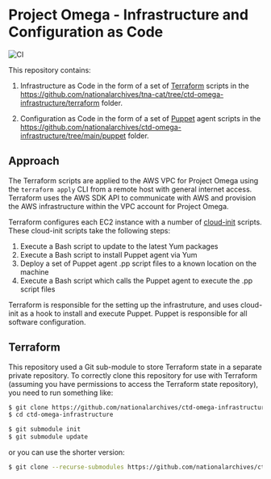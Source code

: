 # Project Omega - Infrastructure and Configuration as Code

![CI](https://github.com/nationalarchives/ctd-omega-infrastructure/actions/workflows/ci.yml/badge.svg)

This repository contains:

1. Infrastructure as Code in the form of a set of [Terraform](https://www.terraform.io/) scripts in the https://github.com/nationalarchives/tna-cat/tree/ctd-omega-infrastructure/terraform folder.

2. Configuration as Code in the form of a set of [Puppet](https://www.puppet.com/) agent scripts in the https://github.com/nationalarchives/ctd-omega-infrastructure/tree/main/puppet folder.

## Approach
The Terraform scripts are applied to the AWS VPC for Project Omega using the `terraform apply` CLI from a remote host with general internet access. Terraform uses the AWS SDK API to communicate with AWS and provision the AWS infrastructure within the VPC account for Project Omega.

Terraform configures each EC2 instance with a number of [cloud-init](https://cloud-init.io/) scripts. These cloud-init scripts take the following steps:
1. Execute a Bash script to update to the latest Yum packages
2. Execute a Bash script to install Puppet agent via Yum
3. Deploy a set of Puppet agent .pp script files to a known location on the machine
4. Execute a Bash script which calls the Puppet agent to execute the .pp script files

Terraform is responsible for the setting up the infrastruture, and uses cloud-init as a hook to install and execute Puppet. Puppet is responsible for all software configuration.

## Terraform
This repository used a Git sub-module to store Terraform state in a separate private repository. To correctly clone this repository for use with Terraform (assuming you have permissions to access the Terraform state repository), you need to run something like:

```bash
$ git clone https://github.com/nationalarchives/ctd-omega-infrastructure.git
$ cd ctd-omega-infrastructure

$ git submodule init
$ git submodule update
```

or you can use the shorter version:
```bash
$ git clone --recurse-submodules https://github.com/nationalarchives/ctd-omega-infrastructure.git
```
